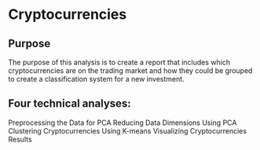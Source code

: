 # Cryptocurrencies

## Purpose
The purpose of this analysis is to create a report that includes which cryptocurrencies are on the trading market and how they could be grouped to create a classification system for a new investment.

## Four technical analyses:

Preprocessing the Data for PCA
Reducing Data Dimensions Using PCA
Clustering Cryptocurrencies Using K-means
Visualizing Cryptocurrencies Results
